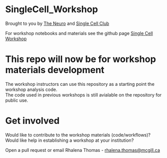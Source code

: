 # SingleCell_Workshop 
Brought to you by [The Neuro](https://www.mcgill.ca/neuro/) and [Single Cell Club](https://singlecellclub.openscience.mcgill.ca/)  

For workshop notebooks and materials see the github page [Single Cell Workshop](https://rhalenathomas.github.io/SingleCell_Workshop/index.html)

# This repo will now be for workshop materials development

The workshop instructors can use this repository as a starting point the workshop analysis code.  
The code used in previous workshops is still avialable on the repository for public use. 

# Get involved

Would like to contribute to the workshop materials (code/workflows)?
Would like help in establishing a workshop at your institution?

Open a pull request or email Rhalena Thomas - rhalena.thomas@mcgill.ca

